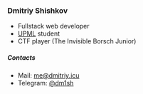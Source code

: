 ### Dmitriy Shishkov
* Fullstack web developer
* [UPML](https://ugrafmsh.ru/) student 
* CTF player (The Invisible Borsch Junior)
##### Contacts
* Mail: [me@dmitriy.icu](mailto:me@dmitriy.icu)
* Telegram: [@dm1sh](https://t.me/dm1sh)
